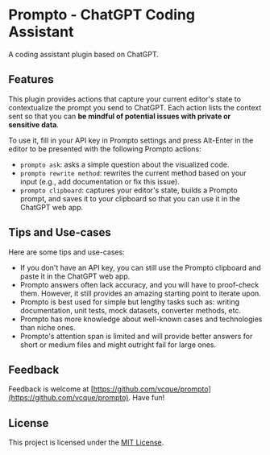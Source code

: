 # Prompto - ChatGPT Coding Assistant

A coding assistant plugin based on ChatGPT.

## Features

This plugin provides actions that capture your current editor's state to contextualize the prompt you send to ChatGPT. Each action lists the context sent so that you can **be mindful of potential issues with private or sensitive data**.

To use it, fill in your API key in Prompto settings and press Alt-Enter in the editor to be presented with the following Prompto actions:

- `prompto ask`: asks a simple question about the visualized code.
- `prompto rewrite method`: rewrites the current method based on your input (e.g., add documentation or fix this issue).
- `prompto clipboard`: captures your editor's state, builds a Prompto prompt, and saves it to your clipboard so that you can use it in the ChatGPT web app.

## Tips and Use-cases

Here are some tips and use-cases:

- If you don't have an API key, you can still use the Prompto clipboard and paste it in the ChatGPT web app.
- Prompto answers often lack accuracy, and you will have to proof-check them. However, it still provides an amazing starting point to iterate upon.
- Prompto is best used for simple but lengthy tasks such as: writing documentation, unit tests, mock datasets, converter methods, etc.
- Prompto has more knowledge about well-known cases and technologies than niche ones.
- Prompto's attention span is limited and will provide better answers for short or medium files and might outright fail for large ones.

## Feedback

Feedback is welcome at [https://github.com/vcque/prompto](https://github.com/vcque/prompto). Have fun!

## License

This project is licensed under the [MIT License](LICENSE).